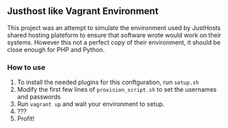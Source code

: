 ## Justhost like Vagrant Environment
This project was an attempt to simulate the environment used by JustHosts shared hosting plateform to ensure that software wrote would work on their systems.
However this not a perfect copy of their environment, it should be close enough for PHP and Python.

### How to use
1. To install the needed plugins for this conftguration, run ```setup.sh```
2. Modify the first few lines of ```provision_script.sh``` to set the usernames and passwords
3. Run ```vagrant up``` and wait your environment to setup.
4. ???
5. Profit!
